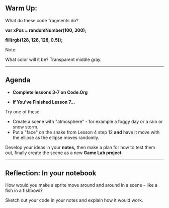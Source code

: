 ## Warm Up:

What do these code fragments do?

**var xPos = randomNumber(100, 300);**

**fill(rgb(128, 128, 128, 0.5));**

Note:

What color will it be? Transparent middle gray.

---

## Agenda

* **Complete lessons 3-7 on Code.Org**

* **If You've Finished Lesson 7...**

Try one of these:

* Create a scene with "atmosphere" - for example a foggy day or a rain or snow storm.
* Put a "face" on the snake from Lesson 4 step 12 **and** have it move with the ellipse as the ellipse moves randomly.

Develop your ideas in your **notes,** then make a plan for how to test them out, finally create the scene as a new **Game Lab project**.

---

## Reflection: In your notebook

How would you make a sprite move around and around in a scene - like a fish in a fishbowl?

Sketch out your code in your notes and explain how it would work.
